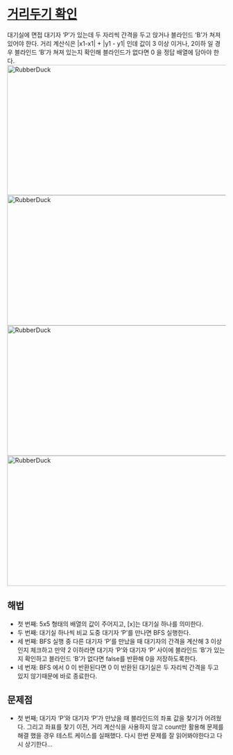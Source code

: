 # [거리두기 확인](https://github.com/malvr00/Java-algorithm/blob/master/programmers/level2/stap24/src/Main.java)

대기실에 면접 대기자 ‘P’가 있는데 두 자리씩 간격을 두고 앉거나 블라인드 ‘B’가 쳐져 있어야 한다. 거리 계산식은 |x1-x1| + |y1 - y1| 인데 값이 3 이상 이거나, 2이하 일 경우 블라인드 ‘B’가 쳐져 있는지 확인해 블라인드가 없다면 0 을 정답 배열에 담아야 한다.<br/>
<img src="https://github.com/malvr00/Java-algorithm/assets/77275513/f2fd05d2-3f6b-4cdc-9ad6-e9c057623078" width="600px" height="300px"
title="100px" alt="RubberDuck"></img><br/>
<img src="https://github.com/malvr00/Java-algorithm/assets/77275513/aacca5d8-8315-4d68-a6e5-0402c5b4ee5a" width="600px" height="300px"
title="100px" alt="RubberDuck"></img><br/>
<img src="https://github.com/malvr00/Java-algorithm/assets/77275513/61eeb991-e246-45f6-8e7a-05b41c6ed6ac" width="600px" height="300px"
title="100px" alt="RubberDuck"></img><br/>
<img src="https://github.com/malvr00/Java-algorithm/assets/77275513/b88d2860-d217-4147-a389-c22cf93bd747" width="600px" height="300px"
title="100px" alt="RubberDuck"></img><br/>

## 해법
* 첫 번째: 5x5 형태의 배열의 값이 주어지고, [x]는 대기실 하나를 의미한다.
* 두 번째: 대기실 하나씩 비교 도중 대기자 ‘P’를 만나면 BFS 실행한다.
* 세 번째: BFS 실행 중 다른 대기자 ‘P’를 만났을 때 대기자의 간격을 계산해 3 이상인지 체크하고 만약 2 이하라면 대기자 ‘P’와 대기자 ‘P’ 사이에 블라인드 ‘B’가 있는지 확인하고 블라인드 ‘B’가 없다면 false를 반환해 0을 저장하도록한다.
* 네 번재: BFS 에서 0 이 반환된다면 0 이 반환된 대기실은 두 자리씩 간격을 두고 있지 않기때문에 바로 종료한다.



## 문제점
* 첫 번째; 대기자 ‘P’와 대기자 ‘P’가 만났을 때 블라인드의 좌표 값을 찾기가 어려웠다. 그리고 좌표를 찾기 이전, 거리 계산식을 사용하지 않고 count만 활용해 문제를 해결 했을 경우 테스트 케이스를 실패했다. 다시 한번 문제를 잘 읽어봐야한다고 다시 상기한다…